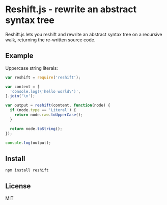 # Reshift.js - rewrite an abstract syntax tree

Reshift.js lets you reshift and rewrite an abstract syntax tree on a recursive
walk, returning the re-written source code.

## Example

Uppercase string literals:

```javascript
var reshift = require('reshift');

var content = [
  'console.log(\'hello world\')',
].join('\n');

var output = reshift(content, function(node) {
  if (node.type == 'Literal') {
    return node.raw.toUpperCase();
  }

  return node.toString();
});

console.log(output);
```

## Install

```console
npm install reshift
```

## License

MIT
